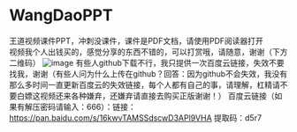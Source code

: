 # WangDaoPPT
王道视频课件PPT，冲刺没课件，课件是PDF文档，请使用PDF阅读器打开  
视频我个人出钱买的，感觉分享的东西不错的，可以打赏哦，请随意，谢谢（下方二维码）
![image](https://github.com/Alennnn/WangDaoPPT/blob/master/QR.jpg)
有些人github下载不行，我只提供一次百度云链接，失效不要找我，谢谢（有些人问为什么上传在github？回答：因为github不会失效，我没有那么多时间一直更新百度云的失效链接，每个人都有自己的事，请理解，杠精请不要白嫖这视频还来各种嫌弃，还嫌弃请直接去购买正版谢谢！）
百度云链接（如果有解压密码请输入：666）：链接：https://pan.baidu.com/s/16kwvTAMSSdscwD3APl9VHA 
提取码：d5r7 

